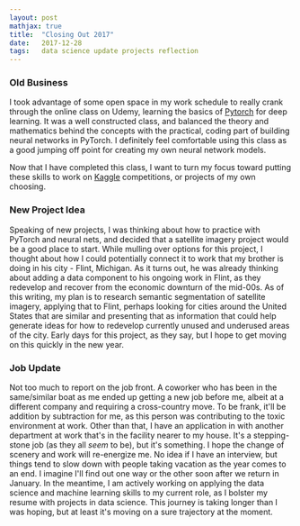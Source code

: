 ```yaml
---
layout: post
mathjax: true
title:  "Closing Out 2017"
date:   2017-12-28
tags:   data science update projects reflection
---
```

### Old Business

I took advantage of some open space in my work schedule to really crank through the online class on Udemy, learning the basics of [Pytorch][pytorch] for deep learning. It was a well constructed class, and balanced the theory and mathematics behind the concepts with the practical, coding part of building neural networks in PyTorch. I definitely feel comfortable using this class as a good jumping off point for creating my own neural network models.

Now that I have completed this class, I want to turn my focus toward putting these skills to work on [Kaggle][kaggle] competitions, or projects of my own choosing.

### New Project Idea

Speaking of new projects, I was thinking about how to practice with PyTorch and neural nets, and decided that a satellite imagery project would be a good place to start. While mulling over options for this project, I thought about how I could potentially connect it to work that my brother is doing in his city - Flint, Michigan. As it turns out, he was already thinking about adding a data component to his ongoing work in Flint, as they redevelop and recover from the economic downturn of the mid-00s. As of this writing, my plan is to research semantic segmentation of satellite imagery, applying that to Flint, perhaps looking for cities around the United States that are similar and presenting that as information that could help generate ideas for how to redevelop currently unused and underused areas of the city. Early days for this project, as they say, but I hope to get moving on this quickly in the new year.

### Job Update

Not too much to report on the job front. A coworker who has been in the same/similar boat as me ended up getting a new job before me, albeit at a different company and requiring a cross-country move. To be frank, it'll be addition by subtraction for me, as this person was contributing to the toxic environment at work. Other than that, I have an application in with another department at work that's in the facility nearer to my house. It's a stepping-stone job (as they all _seem_ to be), but it's something. I hope the change of scenery and work will re-energize me. No idea if I have an interview, but things tend to slow down with people taking vacation as the year comes to an end. I imagine I'll find out one way or the other soon after we return in January. In the meantime, I am actively working on applying the data science and machine learning skills to my current role, as I bolster my resume with projects in data science. This journey is taking longer than I was hoping, but at least it's moving on a sure trajectory at the moment. 

[pytorch]:https://www.udemy.com/practical-deep-learning-with-pytorch/learn/v4/overview
[kaggle]:https://www.kaggle.com
